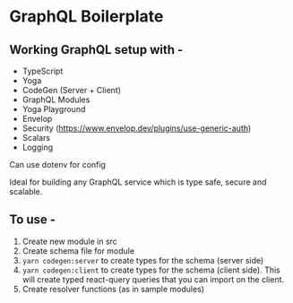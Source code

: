 # GraphQL Boilerplate

## Working GraphQL setup with -

- TypeScript
- Yoga
- CodeGen (Server + Client)
- GraphQL Modules
- Yoga Playground
- Envelop
- Security (https://www.envelop.dev/plugins/use-generic-auth)
- Scalars
- Logging

Can use dotenv for config

Ideal for building any GraphQL service which is type safe, secure and scalable.

## To use -

1. Create new module in src
2. Create schema file for module
3. `yarn codegen:server` to create types for the schema (server side)
4. `yarn codegen:client` to create types for the schema (client side). This will create typed react-query queries that you can import on the client.
5. Create resolver functions (as in sample modules)

